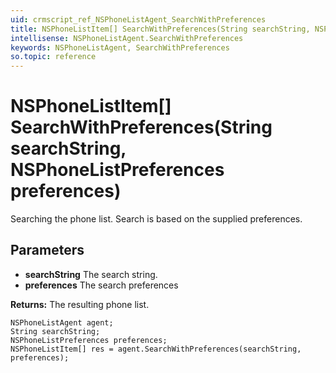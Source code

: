 ```yaml
---
uid: crmscript_ref_NSPhoneListAgent_SearchWithPreferences
title: NSPhoneListItem[] SearchWithPreferences(String searchString, NSPhoneListPreferences preferences)
intellisense: NSPhoneListAgent.SearchWithPreferences
keywords: NSPhoneListAgent, SearchWithPreferences
so.topic: reference
---
```


# NSPhoneListItem[] SearchWithPreferences(String searchString, NSPhoneListPreferences preferences)

Searching the phone list. Search is based on the supplied preferences.

## Parameters

* **searchString** The search string.
* **preferences** The search preferences

**Returns:** The resulting phone list.

```crmscript
NSPhoneListAgent agent;
String searchString;
NSPhoneListPreferences preferences;
NSPhoneListItem[] res = agent.SearchWithPreferences(searchString, preferences);
```

